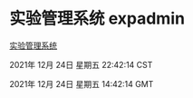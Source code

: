 # 实验管理系统 expadmin
[实验管理系统](http://59.174.25.102:56808/expadmin-782313d2-e1b1-4ea7-932e-3a55e6a1a4d0/)

2021年 12月 24日 星期五 22:42:14 CST

2021年 12月 24日 星期五 14:42:14 GMT

